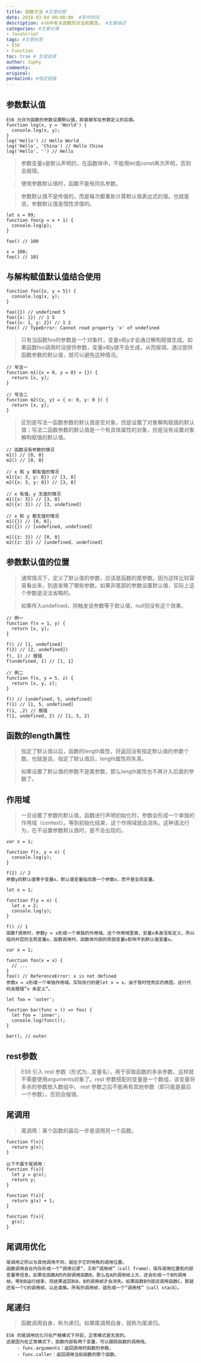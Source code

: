 ```yaml
---
title: 函数方法 #文章标题
date: 2018-03-04 00:00:00  #写作时间
description: es6中有关函数的方法和属性。 #文章描述
categories: #文章分类
- JavaScript
tags: #文章标签
- ES6
- Function
toc: true # 生成目录
author: Juphy
comments:
original:
permalink: #指定链接
---
```


## 参数默认值

```
ES6 允许为函数的参数设置默认值，即直接写在参数定义的后面。
function log(x, y = 'World') {
  console.log(x, y);
}
log('Hello') // Hello World
log('Hello', 'China') // Hello China
log('Hello', '') // Hello
```
> 参数变量x是默认声明的，在函数体中，不能用let或const再次声明，否则会报错。

> 使用参数默认值时，函数不能有同名参数。

> 参数默认值不是传值的，而是每次都重新计算默认值表达式的值。也就是说，参数默认值是惰性求值的。

```
let x = 99;
function foo(p = x + 1) {
  console.log(p);
}

foo() // 100

x = 100;
foo() // 101
```

## 与解构赋值默认值结合使用

```
function foo({x, y = 5}) {
  console.log(x, y);
}

foo({}) // undefined 5
foo({x: 1}) // 1 5
foo({x: 1, y: 2}) // 1 2
foo() // TypeError: Cannot read property 'x' of undefined
```
> 只有当函数foo的参数是一个对象时，变量x和y才会通过解构赋值生成。如果函数foo调用时没提供参数，变量x和y就不会生成，从而报错。通过提供函数参数的默认值，就可以避免这种情况。

```
// 写法一
function m1({x = 0, y = 0} = {}) {
  return [x, y];
}

// 写法二
function m2({x, y} = { x: 0, y: 0 }) {
  return [x, y];
}
```
> 区别是写法一函数参数的默认值是空对象，但是设置了对象解构赋值的默认值；写法二函数参数的默认值是一个有具体属性的对象，但是没有设置对象解构赋值的默认值。

```
// 函数没有参数的情况
m1() // [0, 0]
m2() // [0, 0]

// x 和 y 都有值的情况
m1({x: 3, y: 8}) // [3, 8]
m2({x: 3, y: 8}) // [3, 8]

// x 有值，y 无值的情况
m1({x: 3}) // [3, 0]
m2({x: 3}) // [3, undefined]

// x 和 y 都无值的情况
m1({}) // [0, 0];
m2({}) // [undefined, undefined]

m1({z: 3}) // [0, 0]
m2({z: 3}) // [undefined, undefined]
```

## 参数默认值的位置
> 通常情况下，定义了默认值的参数，应该是函数的尾参数。因为这样比较容易看出来，到底省略了哪些参数。如果非尾部的参数设置默认值，实际上这个参数是没法省略的。

> 如果传入undefined，将触发该参数等于默认值，null则没有这个效果。

```
// 例一
function f(x = 1, y) {
  return [x, y];
}

f() // [1, undefined]
f(2) // [2, undefined])
f(, 1) // 报错
f(undefined, 1) // [1, 1]

// 例二
function f(x, y = 5, z) {
  return [x, y, z];
}

f() // [undefined, 5, undefined]
f(1) // [1, 5, undefined]
f(1, ,2) // 报错
f(1, undefined, 2) // [1, 5, 2]
```

## 函数的length属性
> 指定了默认值以后，函数的length属性，将返回没有指定默认值的参数个数。也就是说，指定了默认值后，length属性将失真。

> 如果设置了默认值的参数不是尾参数，那么length属性也不再计入后面的参数了。

## 作用域
> 一旦设置了参数的默认值，函数进行声明初始化时，参数会形成一个单独的作用域（context）。等到初始化结束，这个作用域就会消失。这种语法行为，在不设置参数默认值时，是不会出现的。

```
var x = 1;

function f(x, y = x) {
  console.log(y);
}

f(2) // 2
参数y的默认值等于变量x，默认值变量指向第一个参数x，而不是全局变量。
```

```
let x = 1;

function f(y = x) {
  let x = 2;
  console.log(y);
}

f() // 1
函数f调用时，参数y = x形成一个单独的作用域。这个作用域里面，变量x本身没有定义，所以指向外层的全局变量x。函数调用时，函数体内部的局部变量x影响不到默认值变量x。
```
```
var x = 1;

function foo(x = x) {
  // ...
}
foo() // ReferenceError: x is not defined
参数x = x形成一个单独作用域。实际执行的是let x = x，由于暂时性死区的原因，这行代码会报错”x 未定义“。
```
```
let foo = 'outer';

function bar(func = () => foo) {
  let foo = 'inner';
  console.log(func());
}

bar(); // outer
```

## rest参数
> ES6 引入 rest 参数（形式为...变量名），用于获取函数的多余参数，这样就不需要使用arguments对象了。rest 参数搭配的变量是一个数组，该变量将多余的参数放入数组中。
> rest 参数之后不能再有其他参数（即只能是最后一个参数），否则会报错。

## 尾调用
> 尾调用：某个函数的最后一步是调用另一个函数。

```
function f(x){
  return g(x);
}

以下不属于尾调用：
function f(x){
  let y = g(x);
  return y;
}

function f(x){
  return g(x) + 1;
}

function f(x){
  g(x);
}
```

## 尾调用优化
```
尾调用之所以与其他调用不同，就在于它的特殊的调用位置。
函数调用会在内存形成一个“调用记录”，又称“调用帧”（call frame），保存调用位置和内部变量等信息。如果在函数A的内部调用函数B，那么在A的调用帧上方，还会形成一个B的调用帧。等到B运行结束，将结果返回到A，B的调用帧才会消失。如果函数B内部还调用函数C，那就还有一个C的调用帧，以此类推。所有的调用帧，就形成一个“调用栈”（call stack）。
```

## 尾递归
> 函数调用自身，称为递归。如果尾调用自身，就称为尾递归。

```
ES6 的尾调用优化只在严格模式下开启，正常模式是无效的。
这是因为在正常模式下，函数内部有两个变量，可以跟踪函数的调用栈。
	- func.arguments：返回调用时函数的参数。
	- func.caller：返回调用当前函数的那个函数。
```

